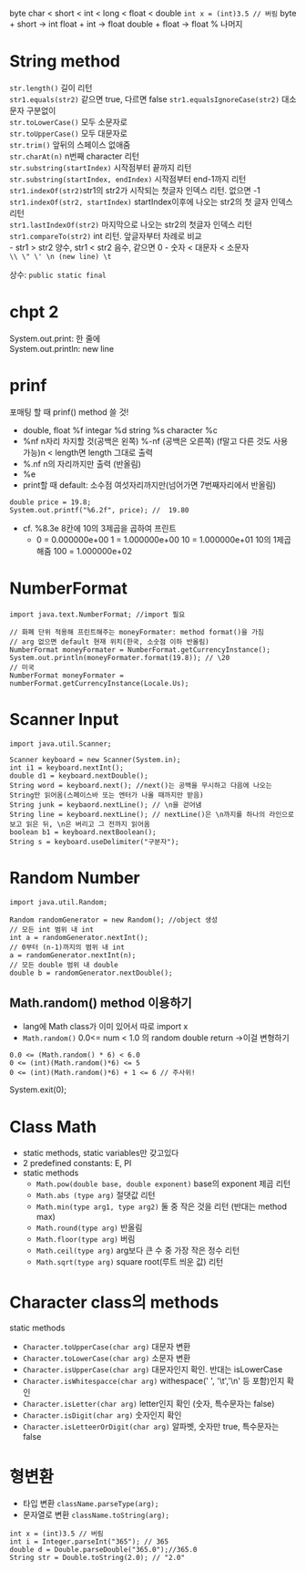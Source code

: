 byte char < short < int < long < float < double
`int x = (int)3.5 // 버림`
byte + short -> int 
float + int -> float
double + float -> float
% 나머지  
# String method  
`str.length()` 길이 리턴  
`str1.equals(str2)` 같으면 true, 다르면 false 
`str1.equalsIgnoreCase(str2)` 대소문자 구분없이  
`str.toLowerCase()` 모두 소문자로   
`str.toUpperCase()` 모두 대문자로  
`str.trim()` 앞뒤의 스페이스 없애줌  
`str.charAt(n)` n번째 character 리턴  
`str.substring(startIndex)` 시작점부터 끝까지 리턴  
`str.substring(startIndex, endIndex)` 시작점부터 end-1까지 리턴   
`str1.indexOf(str2)`str1의 str2가 시작되는 첫글자 인덱스 리턴. 없으면 -1  
`str1.indexOf(str2, startIndex)` startIndex이후에 나오는 str2의 첫 글자 인덱스 리턴   
`str1.lastIndexOf(str2)` 마지막으로 나오는 str2의 첫글자 인덱스 리턴  
`str1.compareTo(str2)` int 리턴. 앞글자부터 차례로 비교  
    - str1 > str2 양수, str1 < str2 음수, 같으면 0
    - 숫자 < 대문자 < 소문자  
`\\ \" \' \n (new line) \t` 

상수: `public static final` 

# chpt 2   
System.out.print: 한 줄에  
System.out.println: new line  

# prinf  
포매팅 할 때 prinf() method 쓸 것! 
* double, float %f integar %d string %s character %c
* %nf n자리 차지할 것(공백은 왼쪽) %-nf (공백은 오른쪽) (f말고 다른 것도 사용 가능)n < length면 length 그대로 출력 
* %.nf n의 자리까지만 출력 (반올림) 
* %e
* print할 때 default: 소수점 여섯자리까지만(넘어가면 7번째자리에서 반올림)  
```
double price = 19.8;  
System.out.printf("%6.2f", price); //  19.80 
```
- cf. %8.3e 8칸에 10의 3제곱을 곱하여 프린트
    - 0 = 0.000000e+00
1 = 1.000000e+00
10 = 1.000000e+01 10의 1제곱 해줌
100 = 1.000000e+02  

# NumberFormat  
```
import java.text.NumberFormat; //import 필요  

// 화폐 단위 적용해 프린트해주는 moneyFormater: method format()을 가짐
// arg 없으면 default 현재 위치(한국, 소숫점 이하 반올림)
NumberFormat moneyFormater = NumberFormat.getCurrencyInstance(); 
System.out.println(moneyFormater.format(19.8)); // \20
// 미국
NumberFormat moneyFormater = numberFormat.getCurrencyInstance(Locale.Us);
```  

# Scanner Input  
```
import java.util.Scanner;

Scanner keyboard = new Scanner(System.in);
int i1 = keyboard.nextInt();
double d1 = keyboard.nextDouble();
String word = keyboard.next(); //next()는 공백을 무시하고 다음에 나오는 String만 읽어옴(스페이스바 또는 엔터가 나올 때까지만 받음)
String junk = keybaord.nextLine(); // \n을 걷어냄 
String line = keyboard.nextLine(); // nextLine()은 \n까지를 하나의 라인으로 보고 읽은 뒤, \n은 버리고 그 전까지 읽어옴
boolean b1 = keyboard.nextBoolean();
String s = keyboard.useDelimiter("구분자");
```

# Random Number  
 ```
 import java.util.Random;
 
 Random randomGenerator = new Random(); //object 생성
 // 모든 int 범위 내 int
 int a = randomGenerator.nextInt(); 
 // 0부터 (n-1)까지의 범위 내 int
 a = randomGenerator.nextInt(n);
 // 모든 double 범위 내 double
 double b = randomGenerator.nextDouble();
 ```
 ## Math.random() method 이용하기 
 - lang에 Math class가 이미 있어서 따로 import x
 - `Math.random()` 0.0<= num < 1.0 의 random double return ->이걸 변형하기 
 
 ```
 0.0 <= (Math.random() * 6) < 6.0
 0 <= (int)(Math.random()*6) <= 5
 0 <= (int)(Math.random()*6) + 1 <= 6 // 주사위!
 ```

 System.exit(0);


# Class Math 
- static methods, static variables만 갖고있다  
- 2 predefined constants: E, PI
- static methods
	- `Math.pow(double base, double exponent)` base의 exponent 제곱 리턴  
	- `Math.abs (type arg)` 절댓값 리턴  
	- `Math.min(type arg1, type arg2)` 둘 중 작은 것을 리턴 (반대는 method max)  
	- `Math.round(type arg)` 반올림  
	- `Math.floor(type arg)` 버림   
	- `Math.ceil(type arg)` arg보다 큰 수 중 가장 작은 정수 리턴  
	- `Math.sqrt(type arg)` square root(루트 씌운 값) 리턴 

# Character class의 methods 
static methods 
- `Character.toUpperCase(char arg)` 대문자 변환  
- `Character.toLowerCase(char arg)` 소문자 변환
- `Character.isUpperCase(char arg)` 대문자인지 확인. 반대는 isLowerCase
- `Character.isWhitespacce(char arg)` withespace(' ', '\t','\n' 등 포함)인지 확인  
-  `Character.isLetter(char arg)` letter인지 확인 (숫자, 특수문자는 false)  
- `Character.isDigit(char arg)` 숫자인지 확인
- `Character.isLetteerOrDigit(char arg)` 알파벳, 숫자만 true, 특수문자는 false

# 형변환   
- 타입 변환 `className.parseType(arg);`  
- 문자열로 변환 `className.toString(arg);`
```
int x = (int)3.5 // 버림
int i = Integer.parseInt("365"); // 365
double d = Double.parseDouble("365.0");//365.0 
String str = Double.toString(2.0); // "2.0"
```